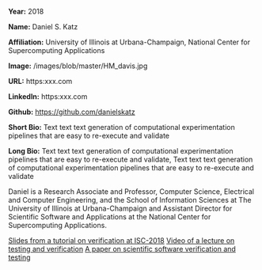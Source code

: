 **Year:** 2018

**Name:** Daniel S. Katz

**Affiliation:** University of Illinois at Urbana-Champaign, National Center for Supercomputing Applications

**Image:** /images/blob/master/HM_davis.jpg

**URL:** https:xxx.com

**LinkedIn:** https:xxx.com

**Github:** https://github.com/danielskatz

**Short Bio:** Text text text generation of computational experimentation pipelines that are easy to re-execute and validate

**Long Bio:** Text text text generation of computational experimentation pipelines that are easy to re-execute and validate, Text text text generation of computational experimentation pipelines that are easy to re-execute and validate

Daniel is a Research Associate and Professor, Computer Science, Electrical and Computer Engineering, and the School of Information Sciences at The University of Illinois at Urbana-Champaign and Assistant Director for Scientific Software and Applications at the National Center for Supercomputing Applications.

<a href="https://figshare.com/articles/Testing_of_HPC_Scientific_Software-_Part_1/6453017" class="link-row">Slides from a tutorial on verification at ISC-2018</a>
<a href="https://www.youtube.com/watch?v=c3bXqkBgxuI&index=6&list=PLGj2a3KTwhRaRHLBOsXfw_SegaYiDlgiw" class="link-row">Video of a lecture on testing and verification</a>
<a href="https://onlinelibrary.wiley.com/doi/abs/10.1002/spe.2220" class="link-row">A paper on scientific software verification and testing</a>
